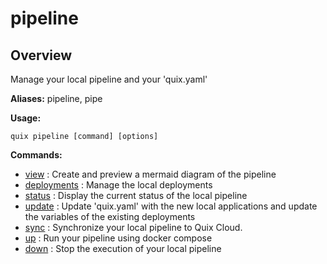 # pipeline

## Overview

Manage your local pipeline and your 'quix.yaml'

**Aliases:** pipeline, pipe

**Usage:**

```
quix pipeline [command] [options]
```

**Commands:**

- [view](view.md) : Create and preview a mermaid diagram of the pipeline
- [deployments](deployments\index.md) : Manage the local deployments
- [status](status.md) : Display the current status of the local pipeline
- [update](update.md) : Update 'quix.yaml' with the new local applications and update the variables of the existing deployments
- [sync](sync.md) : Synchronize your local pipeline to Quix Cloud.
- [up](up.md) : Run your pipeline using docker compose
- [down](down.md) : Stop the execution of your local pipeline

